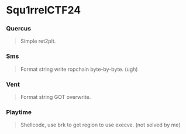 Squ1rrelCTF24
=======

<h3> Quercus </h3>

> Simple ret2plt.

<h3> Sms </h3>

> Format string write ropchain byte-by-byte. (ugh)

<h3> Vent </h3>

> Format string GOT overwrite.

<h3> Playtime </h3>

> Shellcode, use brk to get region to use execve. (not solved by me)


